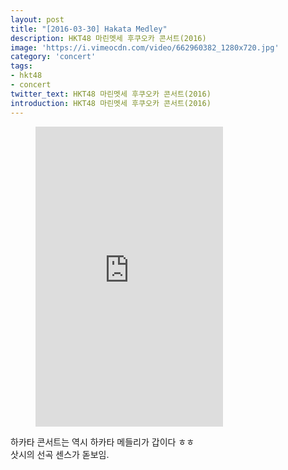 ```yaml
---
layout: post
title: "[2016-03-30] Hakata Medley"
description: HKT48 마린멧세 후쿠오카 콘서트(2016)
image: 'https://i.vimeocdn.com/video/662960382_1280x720.jpg'
category: 'concert'
tags:
- hkt48
- concert
twitter_text: HKT48 마린멧세 후쿠오카 콘서트(2016)
introduction: HKT48 마린멧세 후쿠오카 콘서트(2016)
---
```

<figure class="video_container">
<iframe src="https://player.vimeo.com/video/239860901" height="480" frameborder="0" webkitallowfullscreen mozallowfullscreen allowfullscreen></iframe>
</figure>

하카타 콘서트는 역시 하카타 메들리가 갑이다 ㅎㅎ<br>
삿시의 선곡 센스가 돋보임.
